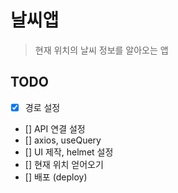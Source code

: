 # 날씨앱

> 현재 위치의 날씨 정보를 알아오는 앱

## TODO

- [x] 경로 설정
- [] API 연결 설정
- [] axios, useQuery
- [] UI 제작, helmet 설정
- [] 현재 위치 얻어오기
- [] 배포 (deploy)
